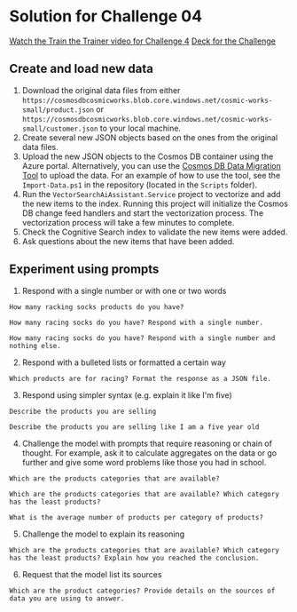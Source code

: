 # Solution for Challenge 04


[Watch the Train the Trainer video for Challenge 4](https://aka.ms/vsaia.hack.ttt.04)
[Deck for the Challenge](Challenge%204.pptx)

## Create and load new data

1. Download the original data files from either `https://cosmosdbcosmicworks.blob.core.windows.net/cosmic-works-small/product.json` or `https://cosmosdbcosmicworks.blob.core.windows.net/cosmic-works-small/customer.json` to your local machine.
2. Create several new JSON objects based on the ones from the original data files.
3. Upload the new JSON objects to the Cosmos DB container using the Azure portal. Alternatively, you can use the [Cosmos DB Data Migration  Tool](https://github.com/AzureCosmosDB/data-migration-desktop-tool) to upload the data. For an example of how to use the tool, see the `Import-Data.ps1` in the repository (located in the `Scripts` folder).
4. Run the `VectorSearchAiAssistant.Service` project to vectorize and add the new items to the index. Running this project will initialize the Cosmos DB change feed handlers and start the vectorization process. The vectorization process will take a few minutes to complete.
5. Check the Cognitive Search index to validate the new items were added.
6. Ask questions about the new items that have been added.

## Experiment using prompts

1. Respond with a single number or with one or two words

`How many racking socks products do you have?`

`How many racing socks do you have? Respond with a single number.`

`How many racing socks do you have? Respond with a single number and nothing else.`

2. Respond with a bulleted lists or formatted a certain way

`Which products are for racing? Format the response as a JSON file.`

3. Respond using simpler syntax (e.g. explain it like I'm five)

`Describe the products you are selling`

`Describe the products you are selling like I am a five year old`

4. Challenge the model with prompts that require reasoning or chain of thought. For example, ask it to calculate aggregates on the data or go further and give some word problems like those you had in school.

`Which are the products categories that are available?`

`Which are the products categories that are available? Which category has the least products?`

`What is the average number of products per category of products?`

5. Challenge the model to explain its reasoning

`Which are the products categories that are available? Which category has the least products? Explain how you reached the conclusion.`

6. Request that the model list its sources

`Which are the product categories? Provide details on the sources of data you are using to answer.`